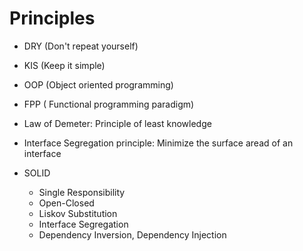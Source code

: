 # Principles

* DRY (Don't repeat yourself)
* KIS (Keep it simple)
* OOP (Object oriented programming)
* FPP ( Functional programming paradigm)

* Law of Demeter: Principle of least knowledge
* Interface Segregation principle: Minimize the surface aread of an interface
* SOLID
  - Single Responsibility
  - Open-Closed
  - Liskov Substitution
  - Interface Segregation
  - Dependency Inversion, Dependency Injection
